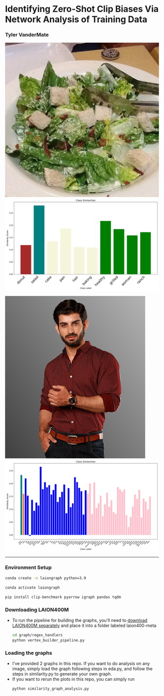 # Identifying Zero-Shot Clip Biases Via Network Analysis of Training Data

### Tyler VanderMate

![Image of a salad](/images/food/salad.png)
![Plot of similarities for the salad image](plots/salad1.png)

![Image of a man](images/men-women-classification/men/00000004.jpg)
![Plot of similarieis for an image of a man](plots/man4.png)

---
### Environment Setup

  ```bash
  conda create -n laiongraph python=3.9
  ```
  ```bash
  conda activate laiongraph
  ```
  ```bash
  pip install clip-benchmark pyarrow igraph pandas tqdm
  ```

### Downloading LAION400M
- To run the pipeline for building the graphs, you'll need to [download LAION400M separately](https://laion.ai/blog/laion-400-open-dataset/) and place it into a folder labeled laion400-meta
  ```bash
  cd graph/regex_handlers
  python vertex_builder_pipeline.py
  ```

### Loading the graphs
- I've provided 2 graphs in this repo. If you want to do analysis on any image, simply load the graph following steps in eda.py, and follow the steps in similarity.py to generate your own graph.
- If you want to rerun the plots in this repo, you can simply run
  ```bash
  python similarity_graph_analysis.py
  ```
